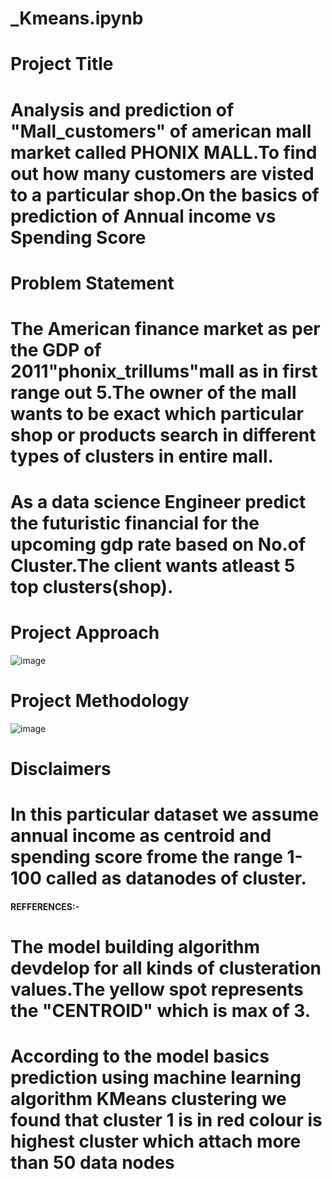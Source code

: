 # _Kmeans.ipynb
# Project Title
# Analysis and prediction of "Mall_customers" of american mall market called PHONIX MALL.To find out how many customers are visted to a particular shop.On the basics of prediction of Annual income vs Spending Score
# Problem Statement
# The American finance market as per the GDP of 2011"phonix_trillums"mall as in first range out 5.The owner of the mall wants to be exact which particular shop or products search in different types of clusters in entire mall.
# As a data science Engineer predict the futuristic financial for the upcoming gdp rate based on No.of Cluster.The client wants atleast 5 top clusters(shop).
# Project Approach
![image](https://github.com/sabbanivamshi/_Kmeans.ipynb/assets/143178429/2444158f-48a0-453d-8c56-09b8b8f10c8b)
# Project Methodology
![image](https://github.com/sabbanivamshi/_Kmeans.ipynb/assets/143178429/11fabf39-4baa-42a7-9ec0-2e83efb744fc)
# Disclaimers
# In this particular dataset we assume annual income as centroid and spending score frome the range 1-100 called as datanodes of cluster.
####  REFFERENCES:-
# The model building algorithm devdelop for all kinds of clusteration values.The yellow spot represents the "CENTROID" which is max of 3.
# According to the model basics prediction using machine learning algorithm KMeans clustering we found that cluster 1 is in red colour is highest cluster which attach more than 50 data nodes
